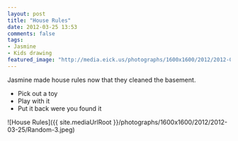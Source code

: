 ```yaml
---
layout: post
title: "House Rules"
date: 2012-03-25 13:53
comments: false
tags: 
- Jasmine
- Kids drawing
featured_image: "http://media.eick.us/photographs/1600x1600/2012/2012-03-25/Random-3.jpeg"
---
```

Jasmine made house rules now that they cleaned the basement.

* Pick out a toy
* Play with it
* Put it back were you found it




![House Rules]({{ site.mediaUrlRoot }}/photographs/1600x1600/2012/2012-03-25/Random-3.jpeg)

